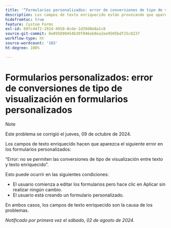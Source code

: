 ```yaml
---
title: '“Formularios personalizados: error de conversiones de tipo de visualización en formularios personalizados”'
description: Los campos de texto enriquecido están provocando que aparezca un error en los formularios personalizados.
hidefromtoc: true
feature: Custom Forms
exl-id: 60fc4472-292d-4910-8cde-1d39d8e8a1c8
source-git-commit: 8e095890454b39f046eb8ea2ee9505bdf25c8237
workflow-type: ht
source-wordcount: '103'
ht-degree: 100%

---
```


# Formularios personalizados: error de conversiones de tipo de visualización en formularios personalizados

>[!NOTE]
>
>Este problema se corrigió el jueves, 09 de octubre de 2024.

Los campos de texto enriquecido hacen que aparezca el siguiente error en los formularios personalizados:

“Error: no se permiten las conversiones de tipo de visualización entre texto y texto enriquecido”.

Esto puede ocurrir en las siguientes condiciones:

* El usuario comienza a editar los formularios pero hace clic en Aplicar sin realizar ningún cambio.
* El usuario está creando un formulario personalizado.

En ambos casos, los campos de texto enriquecido son la causa de los problemas.

_Notificado por primera vez el sábado, 02 de agosto de 2024._
